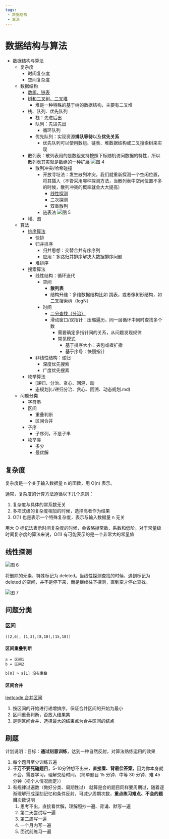 ```yaml
---
tags:
 - 数据结构
 - 算法
---
```


# 数据结构与算法

- 数据结构与算法
  - 复杂度
    - 时间复杂度
    - 空间复杂度
  - 数据结构
    - [数组、链表](./底层存储结构：数组、链表.md)
    - [树和二叉树、二叉堆](./树和二叉树、二叉堆.md)
      - 堆是一种特殊的基于树的数据结构，主要有二叉堆
    - 栈、队列、优先队列
      - 栈：先进后出
      - 队列：先进先出
        - 循环队列
      - 优先队列：实现资源**排队等待**以及**优先关系**
        - 优先队列可以使用数组、链表、堆数据结构或二叉搜索树来实现
    - 散列表：散列表用的是数组支持按照下标随机访问数据的特性，所以散列表其实就是数组的一种扩展
      ![图 4](./images/1647795833834.png)  
      - 散列冲突/哈希碰撞
        - 开放寻址法：发生散列冲突，我们就重新探测一个空闲位置，将其插入（不管采用哪种探测方法，当散列表中空闲位置不多的时候，散列冲突的概率就会大大提高）
          - [线性探测](#线性探测)
          - 二次探测
          - 双重散列
        - 链表法
          ![图 5](./images/1650352201666.png)  
    - 堆、图
  - 算法
    - [排序算法](./排序算法.md)
      - 快排
      - 归并排序
        - 归并思想：交替合并有序序列
        - 应用：多路归并排序解决大数据排序问题
      - 堆排序
    - 搜索算法
      - 线性结构：循环迭代
        - 空间
          - **散列表**
          - 结构升维：多维数据结构比如 跳表，或者像树形结构，如二叉搜索树（logN）
        - 时间
          - [二分查找（分治）](./二分查找.md)
          - 滑动窗口/双指针：压缩遍历，同一层循环中同时查找多个数
            - 需要确定多指针间的关系，从问题发现规律
            - 常见模式
              - 基于排序大小：夹包或者扩撒
              - 基于序号：快慢指针
      - 非线性结构：递归
        - 深度优先搜索
        - 广度优先搜素
    - 枚举算法
      - [递归、分治、贪心、回溯、动
      - 态规划](./递归分治、贪心、回溯、动态规划.md)
  - 问题分类
    - 字符串
    - 区间
      - 重叠判断
      - 区间合并
    - 子序
      - 子序列，不是子串
    - 枚举类
      - 多少
      - 最优解

## 复杂度

复杂度是一个关于输入数据量 n 的函数，用 O(n) 表示。

通常，复杂度的计算方法遵循以下几个原则：

1. 复杂度与具体的常系数无关
2. 多项式级的复杂度相加的时候，选择高者作为结果
3. O(1) 也是表示一个特殊复杂度，表示与输入数据量 n 无关


用大 O 标记法表示时间复杂度的时候，会省略掉常数、系数和低阶。对于常量级时间复杂度的算法来说，O(1) 有可能表示的是一个非常大的常量值

## 线性探测

![图 6](./images/1650352728220.png)  

将删除的元素，特殊标记为 deleted。当线性探测查找的时候，遇到标记为 deleted 的空间，并不是停下来，而是继续往下探测，直到空才停止查找。

![图 7](./images/1650352748489.png)  


## 问题分类

### 区间

`[[2,6], [1,3],[8,10],[15,18]]`

#### 区间重叠判断

```txt
a = 区间1
b = 区间2

b[0] > a[1] 没有重叠
```

#### 区间合并

[leetcode 合并区间](https://leetcode-cn.com/problems/merge-intervals/)

1. 按区间的开始进行递增排序，保证合并区间的开始为最小
2. 区间重叠判断，否放入结果集
3. 是则区间合并，选择最大的结束点为合并区间的结点


## 刷题

计划说明：目标：**通过刻意训练**，达到一种自然反射，对算法熟练运用的效果

1. 每个题目至少训练五遍
2. **千万不要死磕题目**，5-10分钟想不出来，**直接看、背最佳答案**，因为你本身就不会，需要学习，理解交给时间。（简单题目 15 分钟、中等 30 分钟、难 45分钟（视个人情况而定））
3. 有规律过遍数（做好分类、周期性过）
   就算是会的题目同样要周期过，随着逐渐理解形成深刻记忆和条件反射，可减少周期次数，**重点练习难点、不会的题目**次数说明
   1. 思考不出，直接看优解，理解照抄一遍、背诵、默写一遍
   2. 第二天尝试写一遍
   3. 第二周写一遍
   4. 一个月内写一遍
   5. 面试前练习一遍